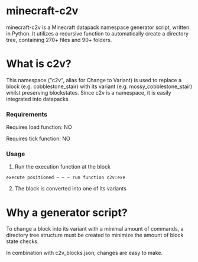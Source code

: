 # minecraft-c2v
minecraft-c2v is a Minecraft datapack namespace generator script, written in Python. It utilizes a recursive function to automatically create a directory tree, containing 270+ files and 90+ folders.

# What is c2v?
This namespace ("c2v", alias for Change to Variant) is used to replace a block (e.g. cobblestone_stair) with its variant (e.g. mossy_cobblestone_stair) whilst preserving blockstates. Since c2v is a namespace, it is easily integrated into datapacks.

### Requirements

Requires load function: NO

Requires tick function: NO

### Usage
1. Run the execution function at the block
```
execute positioned ~ ~ ~ run function c2v:exe
```
2. The block is converted into one of its variants



# Why a generator script?
To change a block into its variant with a minimal amount of commands, a directory tree structure must be created to minimize the amount of block state checks.

In combination with c2v_blocks.json, changes are easy to make.
